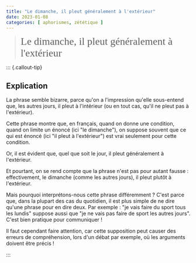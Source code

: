```yaml
---
title: "Le dimanche, il pleut généralement à l'extérieur"
date: 2023-01-08
categories: [ aphorismes, zététique ]
---
```


> <div style="font-size: 2em; font-family: cursive, serif">Le dimanche, il pleut généralement à l'extérieur</div>

::: {.callout-tip}
## Explication


La phrase semble bizarre, parce qu'on a l'impression qu'elle sous-entend que, les autres jours, il pleut à l'intérieur (ou en tout cas, qu'il ne pleut pas à l'extérieur).

Cette phrase montre que, en français, quand on donne une condition, quand on limite un énoncé (ici "le dimanche"), on suppose souvent que ce qui est énoncé (ici "il pleut à l'extérieur") est vrai seulement pour cette condition.

Or, il est évident que, quel que soit le jour, il pleut généralement à l'extérieur.

Et pourtant, on se rend compte que la phrase n'est pas pour autant fausse : effectivement, le dimanche (comme les autres jours), il pleut plutôt à l'extérieur.

Mais pourquoi interprétons-nous cette phrase différemment ? C'est parce que, dans la plupart des cas du quotidien, il est plus simple de ne dire qu'une phrase pour en dire deux. Par exemple : "je vais faire du sport tous les lundis" suppose aussi que "je ne vais pas faire de sport les autres jours". C'est bien pratique pour communiquer !

Il faut cependant faire attention, car cette supposition peut causer des erreurs de compréhension, lors d'un débat par exemple, où les arguments doivent être précis !

:::

